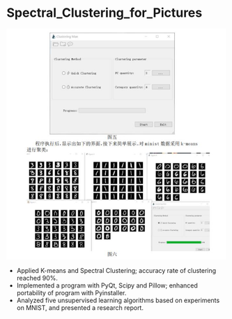 # Spectral_Clustering_for_Pictures
![Image text](https://github.com/Gilone/Maze_Game/blob/master/Clustering.JPG)
- Applied K-means and Spectral Clustering; accuracy rate of clustering reached 90\%. 
- Implemented a program with PyQt, Scipy and Pillow; enhanced portability of program with Pyinstaller. 
- Analyzed five unsupervised learning algorithms based on experiments on MNIST, and presented a research report.
